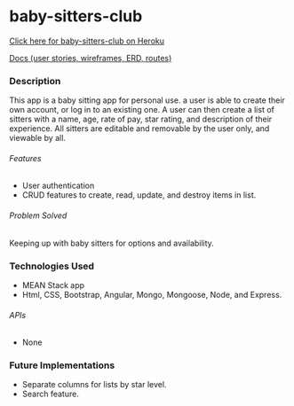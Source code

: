 # baby-sitters-club

[Click here for baby-sitters-club on Heroku](https://baby-sitters-club.herokuapp.com/)

[Docs (user stories, wireframes, ERD, routes)]()

### Description
This app is a baby sitting app for personal use. a user is able to create their own account, or log in to an existing one.
A user can then create a list of sitters with a name, age, rate of pay, star rating, and description of their experience. All sitters are editable and removable by the user only, and viewable by all.

###### Features
* User authentication
* CRUD features to create, read, update, and destroy items in list.

###### Problem Solved
Keeping up with baby sitters for options and availability.

### Technologies Used
* MEAN Stack app
* Html, CSS, Bootstrap, Angular, Mongo, Mongoose, Node, and Express.

###### APIs
* None

### Future Implementations
* Separate columns for lists by star level.
* Search feature.
